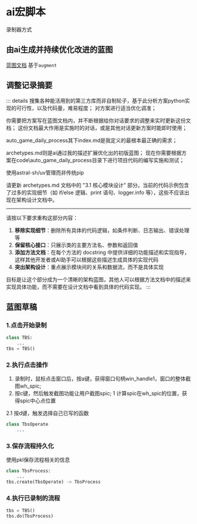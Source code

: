 # ai宏脚本
录制器方式

## 由ai生成并持续优化改进的蓝图

[蓝图文档](archetypes) 基于`augment`  

## 调整记录摘要

::: details
搜集各种能活用到的第三方库而非自制轮子，基于此分析方案python实现的可行性，以及代码量，难易程度；
对方案进行适当优化调准；

你需要把方案写在蓝图文档内，并不断根据给你对话要求的调整来实时更新这份文档；
这份文档最大作用是实施时的对话，或是其他对话更新方案时能即时使用；

auto_game_daily_process其下index.md是我定义的最根本最正确的需求；

archetypes.md则是ai通过我的描述扩展优化出的初版蓝图；
现在你需要根据方案在code\auto_game_daily_process目录下进行项目代码的编写实施和测试；

使用astral-sh/uv管理而非传统pip

请更新 archetypes.md 文档中的 "3.1 核心模块设计" 部分。当前的代码示例包含了过多的实现细节（如 if/else 逻辑、print 语句、logger.info 等），这些不应该出现在架构设计文档中。

---

请按以下要求重构这部分内容：

1. **移除实现细节**：删除所有具体的代码逻辑，如条件判断、日志输出、错误处理等
2. **保留核心接口**：只展示类的主要方法名、参数和返回值
3. **添加方法文档**：在每个方法的 docstring 中提供详细的功能描述和实现指导，这样其他开发者或AI助手可以根据这些描述生成具体的实现代码
4. **突出架构设计**：重点展示模块间的关系和数据流，而不是具体实现

目标是让这个部分成为一个清晰的架构蓝图，其他人可以根据方法文档中的描述来实现具体功能，而不需要在设计文档中看到具体的代码实现。
:::

## 蓝图草稿

### 1.点击开始录制

```python
class TBS:
    ...
tbs = TBS()
```

### 2.执行点击操作
1. 录制时，鼠标点击窗口后，按a键，获得窗口句柄win_handle1，窗口的整体截图wh_spic;
2. 按c键，然后触发截图功能让用户截图spic;
    1 计算spic在wh_spic的位置，获得spic中心点位置

2.1 按d键，触发选择自己已写的函数
```python
class TbsOperate
    ...
```

### 3.保存流程持久化
使用pkl保存流程相关的信息
```python
class TbsProcess:
    ...
tbs.create(TbsOperate) -> TbsProcess
```

### 4.执行已录制的流程
```python
tbs = TBS()
tbs.do(TbsProcess)
```
